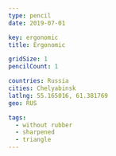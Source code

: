 ```yaml
---
type: pencil
date: 2019-07-01

key: ergonomic
title: Ergonomic

gridSize: 1
pencilCount: 1

countries: Russia
cities: Chelyabinsk
latlng: 55.165016, 61.381769
geo: RUS

tags:
  - without rubber
  - sharpened
  - triangle
---
```

